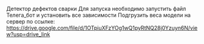 Детектор дефектов сварки
Для запуска необходимо запустить файл Телега_бот и установить все зависимости
Подгрузить веса модели на сервер по ссылке: https://drive.google.com/file/d/1OTpiuXFzYOg1wQ1pyRtNQ28j0Yzuyn6N/view?usp=drive_link
